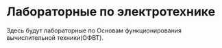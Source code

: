 # Лабораторные по электротехнике

Здесь будут лабораторные по Основам функционирования вычислительной техники(ОФВТ).

